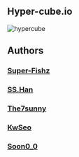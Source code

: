 ## Hyper-cube.io

![hypercube](https://github.com/hyper-cube-io/hyper-cube.io/raw/master/public/img/hypercube.gif)

## Authors

### [Super-Fishz](https://github.com/super-fishz)

### [SS.Han](https://github.com/hanseungsoo)

### [The7sunny](https://github.com/the7sunny)

### [KwSeo](https://github.com/kwSeo)

### [Soon0_0](https://github.com/rkdhs8)
